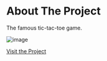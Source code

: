 # About The Project

The famous tic-tac-toe game.

![image](https://github.com/user-attachments/assets/d40b38ad-d156-4b43-b20c-201eddd3c897)

[Visit the Project](https://queuephil.github.io/tic-tac-toe/)
